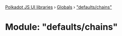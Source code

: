 [Polkadot JS UI libraries](../README.md) › [Globals](../globals.md) › ["defaults/chains"](_defaults_chains_.md)

# Module: "defaults/chains"



